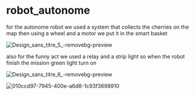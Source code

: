 # robot_autonome

for the autonome robot we used a system that collects the cherries on the map then using a wheel and a motor we put it in the smart 
basket 

![Design_sans_titre_5_-removebg-preview](https://github.com/Cheeth5/EUROBOT2023/assets/117034442/3168d31a-f2e9-491e-9438-689e24755a95)

also for the funny act we used a relay and a strip light so when the robot finish the mission green light turn on

![Design_sans_titre_6_-removebg-preview](https://github.com/Cheeth5/EUROBOT2023/assets/117034442/c9c31044-a5a6-4f2a-ac4a-929eca23aafc)


![010ccd97-7945-400e-a6d8-1c93f3698910](https://github.com/Cheeth5/EUROBOT2023/assets/117034442/a8635772-5e9b-45bb-a47e-e157177871ab)
